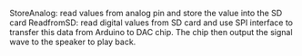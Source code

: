 StoreAnalog: read values from analog pin and store the value into the SD card
ReadfromSD: read digital values from SD card and use SPI interface to transfer this data from Arduino to DAC chip. The chip then output the signal wave to the speaker to play back.
